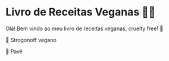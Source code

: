 # Livro de Receitas Veganas :man_cook:

Olá! Bem vindo ao meu livro de receitas veganas, cruelty free! :wave:



 :spoon: Strogonoff vegano

:spoon: Pavê
